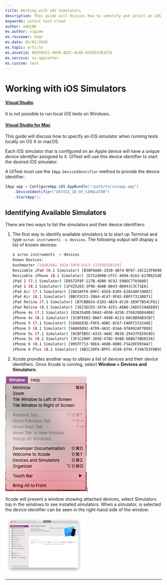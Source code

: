 ```yaml
---
title: Working with iOS Simulators
description: This guide will discuss how to identify and select an iOS simulator that should be used to run Xamarin.UITests locally.
keywords: uitest test cloud
author: oddj0b
ms.author: vigimm
ms.reviewer: kegr
ms.date: 05/01/2020
ms.topic: article
ms.assetid: 6E970422-40FB-4E2C-ACAD-07A5E47B3378
ms.service: vs-appcenter
ms.custom: test
---
```


# Working with iOS Simulators

#### [Visual Studio](#tab/vswin/)
It is not possible to run local iOS tests on Windows. 

#### [Visual Studio for Mac](#tab/vsmac/)
This guide will discuss how to specify an iOS simulator when running tests locally on OS X or macOS.

Each iOS simulator that is configured on an Apple device will have a unique *device identifier* assigned to it. UITest will use this device identifier to start the desired iOS simulator.

A UITest must use the `IApp.DeviceIdentifier` method to provide the device identifier:

```csharp
IApp app = ConfigureApp.iOS.AppBundle("/path/to/iosapp.app")
    .DeviceIdentifier("DEVICE_ID_OF_SIMULATOR")
    .StartApp();
```

## Identifying Available Simulators

There are two ways to list the simulators and their device identifiers:

1. The first way to identify available simulators is to start up Terminal and type `xcrun instruments -s devices`. The following output will display a list of known devices:

   ```bash
   $ xcrun instruments -s devices
   Known Devices:
   bushmaster [5A4B28A1-392A-59FB-81C5-137E881D61E9]
   Resizable iPad (8.1 Simulator) [B3BF8A06-2938-4B74-BF87-16C223F8690C]
   Resizable iPhone (8.1 Simulator) [E712409B-CFCC-409A-8162-627B6254EB3C]
   iPad 2 (7.1 Simulator) [E8572F8F-227B-4DB0-8C92-590DC770360D]
   iPad 2 (8.1 Simulator) [1F425263-3F96-4DAB-B843-0D041C3C71EA]
   iPad Air (7.1 Simulator) [2863AFF6-D9FC-45E8-8385-E2A548F19002]
   iPad Air (8.1 Simulator) [BBCF5CF2-20A4-4C47-9FA5-EBFF7311B071]
   iPad Retina (7.1 Simulator) [B7CBB024-E1D3-4B24-8C20-3E9F7B54CF61]
   iPad Retina (8.1 Simulator) [3E21ECD3-397A-4251-AEB6-2ADCF29AEE89]
   iPhone 4s (7.1 Simulator) [D36354DD-D6A3-4E08-A25B-276620D844B8]
   iPhone 4s (8.1 Simulator) [5C8FE602-8BA7-494D-A113-66C8B9AB3CB7]
   iPhone 5 (7.1 Simulator) [C696E83D-F9FE-4DBC-8C67-FA0FC533246E]
   iPhone 5 (8.1 Simulator) [9A8A5D92-A7D9-4A3C-81AA-97A9924F7D09]
   iPhone 5s (7.1 Simulator) [6CDF5B5C-A315-4A8C-9D38-29437FE59C6D]
   iPhone 5s (8.1 Simulator) [3F1C286F-3D5D-47B2-92B8-66B673BD0236]
   iPhone 6 (8.1 Simulator) [995FF713-9DE4-460B-800E-F5A20FD93AA7]
   iPhone 6 Plus (8.1 Simulator) [AB1C20F6-BFFC-4C80-879C-F19A7E3F0B5C]
   ```

2. Xcode provides another way to obtain a list of devices and their device identifiers. Once Xcode is running, select **Window > Devices and Simulators**:

![Device Identifiers for simulator images](./images/working-with-ios-simulator-01.png)]

Xcode will present a window showing attached devices, select Simulators top in the windows to see installed simulators. When a simulator, is selected the device identifier can be seen in the right-hand side of the window:

[ ![Selecting a simulator](./images/working-with-ios-simulator-02-sml.png)](./images/working-with-ios-simulator-02.png#lightbox)

* * *
